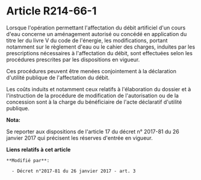# Article R214-66-1

Lorsque l'opération permettant l'affectation du débit artificiel d'un cours d'eau concerne un aménagement autorisé ou concédé
en application du titre Ier du livre V du code de l'énergie, les modifications, portant notamment sur le règlement d'eau ou
le cahier des charges, induites par les prescriptions nécessaires à l'affectation du débit, sont effectuées selon les
procédures prescrites par les dispositions en vigueur. 

Ces procédures peuvent être menées conjointement à la déclaration d'utilité publique de l'affectation du débit. 

Les coûts induits et notamment ceux relatifs à l'élaboration du dossier et à l'instruction de la procédure de modification de
l'autorisation ou de la concession sont à la charge du bénéficiaire de l'acte déclaratif d'utilité publique.

**Nota:**

Se reporter aux dispositions de l'article 17 du décret n° 2017-81 du 26 janvier 2017 qui précisent les réserves d'entrée en
vigueur.

**Liens relatifs à cet article**

	**Modifié par**:

	  - Décret n°2017-81 du 26 janvier 2017 - art. 3
